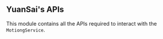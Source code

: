 ## YuanSai's APIs

This module contains all the APIs required to interact with the `MotiongService`.
